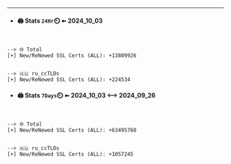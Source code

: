 

---
- #### 🖨️ **Stats** `24Hr`⏲️ ➼ 2024_10_03
```console


--> 🌐 Total
[+] New/ReNewed SSL Certs (ALL): +13809926


--> 🇷🇺 ru_ccTLDs
[+] New/ReNewed SSL Certs (ALL): +224534

```

- #### 🖨️ **Stats** `7Days`⏲️ ➼ 2024_10_03 <--> 2024_09_26
```console


--> 🌐 Total
[+] New/ReNewed SSL Certs (ALL): +63495760


--> 🇷🇺 ru_ccTLDs
[+] New/ReNewed SSL Certs (ALL): +1057245

```

